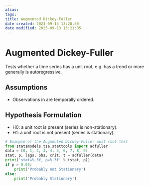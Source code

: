 ```yaml
---
alias: 
tags: 
title: Augmented Dickey-Fuller
date created: 2023-09-13 13:20:30
date modified: 2023-09-13 13:21:05
---
```


# Augmented Dickey-Fuller

Tests whether a time series has a unit root, e.g. has a trend or more generally is autoregressive.

## Assumptions

- Observations in are temporally ordered.

## Hypothesis Formulation

- H0: a unit root is present (series is non-stationary).
- H1: a unit root is not present (series is stationary).

```python
# Example of the Augmented Dickey-Fuller unit root test
from statsmodels.tsa.stattools import adfuller
data = [0, 1, 2, 3, 4, 5, 6, 7, 8, 9]
stat, p, lags, obs, crit, t = adfuller(data)
print('stat=%.3f, p=%.3f' % (stat, p))
if p > 0.05:
	print('Probably not Stationary')
else:
	print('Probably Stationary')
```